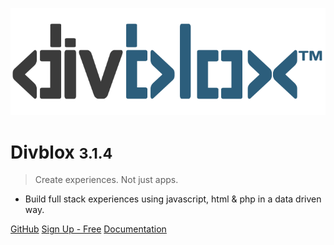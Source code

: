 <!-- _coverpage.md -->

![logo](_media/divblox-logo-1.png)

# Divblox <small>3.1.4</small>

> Create experiences. Not just apps.

- Build full stack experiences using javascript, html & php in a data driven way.

[GitHub](https://github.com/Divblox/Divblox/)
[Sign Up - Free](https://basecamp.Divblox.com/?view=register)
[Documentation](#what-is-Divblox)
